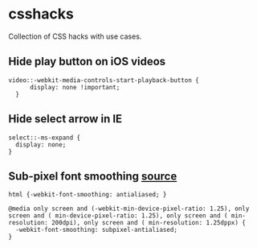 # csshacks
Collection of CSS hacks with use cases.

## Hide play button on iOS videos

    video::-webkit-media-controls-start-playback-button {
		  display: none !important;
	  }
	  
## Hide select arrow in IE

    select::-ms-expand {
  	  display: none;
    }
    
## Sub-pixel font smoothing [source](https://www.mobomo.com/2014/5/better-font-smoothing-in-chrome-on-mac-os-x/)

    html {-webkit-font-smoothing: antialiased; } 

    @media only screen and (-webkit-min-device-pixel-ratio: 1.25), only screen and ( min-device-pixel-ratio: 1.25), only screen and ( min-resolution: 200dpi), only screen and ( min-resolution: 1.25dppx) {
      -webkit-font-smoothing: subpixel-antialiased; 
    } 
